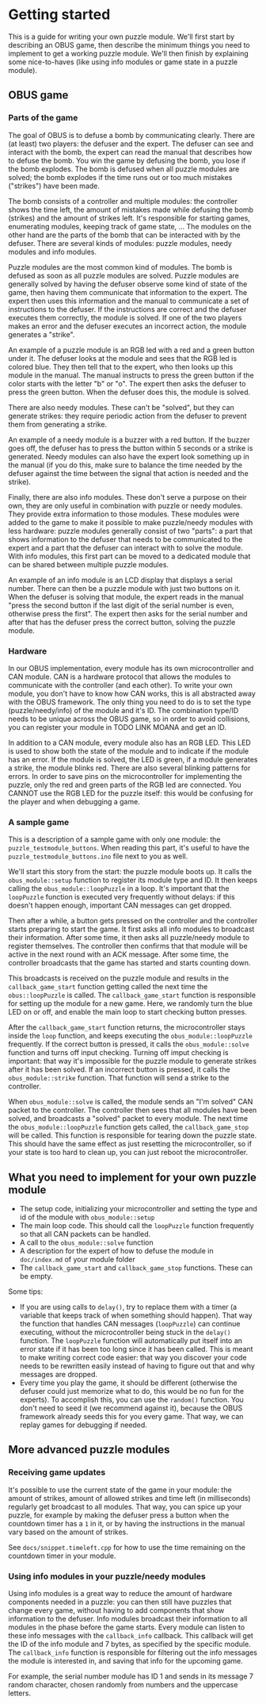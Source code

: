 # Getting started

This is a guide for writing your own puzzle module. We'll first start by
describing an OBUS game, then describe the minimum things you need to implement
to get a working puzzle module. We'll then finish by explaining some nice-to-haves
(like using info modules or game state in a puzzle module).

## OBUS game

### Parts of the game

The goal of OBUS is to defuse a bomb by communicating clearly. There are (at least) two players: the defuser and the expert.
The defuser can see and interact with the bomb, the expert can read the manual that describes how to defuse the bomb.
You win the game by defusing the bomb, you lose if the bomb explodes. The bomb is defused when all puzzle modules are
solved; the bomb explodes if the time runs out or too much mistakes ("strikes") have been made.

The bomb consists of a controller and multiple modules: the controller shows the time left, the amount of mistakes made
while defusing the bomb (strikes) and the amount of strikes left. It's responsible for starting games, enumerating modules,
keeping track of game state, ...
The modules on the other hand are the parts of the bomb that can be interacted with by the defuser. There are several kinds of
modules: puzzle modules, needy modules and info modules.

Puzzle modules are the most common kind of modules. The bomb is defused as soon as all puzzle modules are solved.
Puzzle modules are generally solved by having the defuser observe some kind of state of the game, then having them
communicate that information to the expert. The expert then uses this information and the manual to communicate a set of
instructions to the defuser. If the instructions are correct and the defuser executes them correctly, the module is solved.
If one of the two players makes an error and the defuser executes an incorrect action, the module generates a "strike".

An example of a puzzle module is an RGB led with a red and a green button under it. The defuser looks at the module and
sees that the RGB led is colored blue. They then tell that to the expert, who then looks up this module in the manual.
The manual instructs to press the green button if the color starts with the letter "b" or "o". The expert then asks the
defuser to press the green button. When the defuser does this, the module is solved.

There are also needy modules. These can't be "solved", but they can generate strikes: they require periodic action
from the defuser to prevent them from generating a strike.

An example of a needy module is a buzzer with a red button. If the buzzer goes off, the defuser has to press the button within 5 seconds
or a strike is generated. Needy modules can also have the expert look something up in the manual (if you do this, make sure
to balance the time needed by the defuser against the time between the signal that action is needed and the strike).

Finally, there are also info modules. These don't serve a purpose on their own, they are only useful in combination with
puzzle or needy modules. They provide extra information to those modules. These modules were added to the game
to make it possible to make puzzle/needy modules with less hardware: puzzle modules generally consist of two "parts":
a part that shows information to the defuser that needs to be communicated to the expert and a part that the defuser
can interact with to solve the module. With info modules, this first part can be moved to a dedicated module that can
be shared between multiple puzzle modules.

An example of an info module is an LCD display that displays a serial number. There can then be a puzzle module with
just two buttons on it. When the defuser is solving that module, the expert reads in the manual "press the second button
if the last digit of the serial number is even, otherwise press the first". The expert then asks for the serial number
and after that has the defuser press the correct button, solving the puzzle module.

### Hardware

In our OBUS implementation, every module has its own microcontroller and CAN module. CAN is a hardware protocol
that allows the modules to communicate with the controller (and each other). To write your own module, you don't
have to know how CAN works, this is all abstracted away with the OBUS framework. The only thing you need to do
is to set the type (puzzle/needy/info) of the module and it's ID. The combination type/ID needs to be unique across
the OBUS game, so in order to avoid collisions, you can register your module in TODO LINK MOANA and get an ID.

In addition to a CAN module, every module also has an RGB LED. This LED is used to show both the
state of the module and to indicate if the module has an error.
If the module is solved, the LED is green, if a module generates a strike, the module blinks red. There are also several blinking
patterns for errors. In order to save pins on the microcontroller for implementing the puzzle, only the red and green
parts of the RGB led are connected. You CANNOT use the RGB LED for the puzzle itself: this would be confusing for the player
and when debugging a game.

### A sample game

This is a description of a sample game with only one module: the `puzzle_testmodule_buttons`. When reading this part, it's useful to have the `puzzle_testmodule_buttons.ino` file next to you as well.

We'll start this story from the start: the puzzle module boots up.
It calls the `obus_module::setup` function to register its module type and ID. It then keeps calling the `obus_module::loopPuzzle` in a loop.
It's important that the `loopPuzzle` function is executed very frequently without delays: if this doesn't happen enough, important CAN messages can get dropped.

Then after a while, a button gets pressed on the controller and the controller starts preparing to start the game. It first asks all info modules to broadcast their information. After some time, it then asks all puzzle/needy module to register themselves. The controller then confirms that that module will be active in the next round with an ACK message. After some time, the controller broadcasts that the game has started and starts counting down.

This broadcasts is received on the puzzle module and results in the `callback_game_start` function getting called the next time the
`obus::loopPuzzle` is called. The `callback_game_start` function is responsible for setting up the module for a new game. Here, we
randomly turn the blue LED on or off, and enable the main loop to start checking button presses.

After the `callback_game_start` function returns, the microcontroller stays inside the `loop` function, and keeps executing the `obus_module::loopPuzzle`
frequently. If the correct button is pressed, it calls the `obus_module::solve` function and turns off input checking. Turning off imput checking is
important: that way it's impossible for the puzzle module to generate strikes after it has been solved. If an incorrect button is pressed, it calls the
`obus_module::strike` function. That function will send a strike to the controller.

When `obus_module::solve` is called, the module sends an "I'm solved" CAN packet to the controller. The controller then sees that all modules have been solved,
and broadcasts a "solved" packet to every module. The next time the `obus_module::loopPuzzle` function gets called, the
`callback_game_stop` will be called. This function is responsible for tearing down the puzzle state. This should have the
same effect as just resetting the microcontroller, so if your state is too hard to clean up, you can just reboot the microcontroller.

## What you need to implement for your own puzzle module

- The setup code, initializing your microcontroller and setting the type and id of the module with `obus_module::setup`
- The main loop code. This should call the `loopPuzzle` function frequently so that all CAN packets can be handled.
- A call to the `obus_module::solve` function
- A description for the expert of how to defuse the module in `doc/index.md` of your module folder
- The `callback_game_start` and `callback_game_stop` functions. These can be empty.

Some tips:

- If you are using calls to `delay()`, try to replace them with a timer (a variable that keeps track of when something should happen).
  That way the function that handles CAN messages (`loopPuzzle`) can continue executing, without the microcontroller being stuck in the `delay()` function.
	The `loopPuzzle` function will automatically put itself into an error state if it has been too long since it has been called. This is meant to make
	writing correct code easier: that way you discover your code needs to be rewritten easily instead of having to figure out that and why messages are dropped.
- Every time you play the game, it should be different (otherwise the defuser could just memorize what to do, this would be no fun for the experts).
  To accomplish this, you can use the `random()` function. You don't need to seed it (we recommend against it), because the OBUS framework already
	seeds this for you every game. That way, we can replay games for debugging if needed.

## More advanced puzzle modules

### Receiving game updates

It's possible to use the current state of the game in your module: the amount of
strikes, amount of allowed strikes and time left (in milliseconds) regularly get
broadcast to all modules. That way, you can spice up your puzzle, for example by
making the defuser press a button when the countdown timer has a `1` in it, or by
having the instructions in the manual vary based on the amount of strikes.

See `docs/snippet.timeleft.cpp` for how to use the time remaining on the countdown
timer in your module.

### Using info modules in your puzzle/needy modules

Using info modules is a great way to reduce the amount of hardware components needed in a puzzle:
you can then still have puzzles that change every game, without having to add components that show information
to the defuser. Info modules broadcast their information to all modules in the phase before the game starts.
Every module can listen to these info messages with the `callback_info` callback. This callback will get
the ID of the info module and 7 bytes, as specified by the specific module. The `callback_info` function is
responsible for filtering out the info messages the module is interested in, and saving that info for the upcoming game.

For example, the serial number module has ID 1 and sends in its message 7 random character, chosen randomly from numbers
and the uppercase letters.
